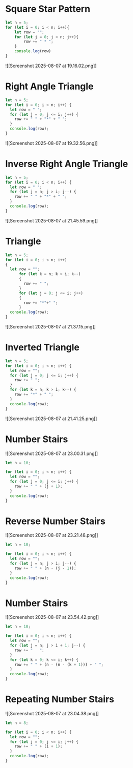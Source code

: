 # Square Star Pattern
```js
let n = 5;
for (let i = 0; i < n; i++){
    let row = "";
    for (let j = 0; j < n; j++){
        row += " * ";
    }
    console.log(row)
}
```
![[Screenshot 2025-08-07 at 19.16.02.png]]


# Right Angle Triangle
```js
let n = 5;
for (let i = 0; i < n; i++) {
  let row = " ";
  for (let j = 0; j <= i; j++) {
    row += " " + "*" + " ";
  }
  console.log(row);
}
```
![[Screenshot 2025-08-07 at 19.32.56.png]]


# Inverse Right Angle Triangle
```js
let n = 5;
for (let i = 0; i < n; i++) {
  let row = " ";
  for (let j = n; j > i; j--) {
    row += " " + "*" + " ";
  }
  console.log(row);
}
```
![[Screenshot 2025-08-07 at 21.45.59.png]]

# Triangle
```js
let n = 5;
for (let i = 0; i < n; i++) 
{
  let row = "";
	  for (let k = n; k > i; k--) 
	  {
	    row += " ";
	  }
	  for (let j = 0; j <= i; j++) 
	  {
	    row += "*"+" ";
	  }
  console.log(row);
}
```
![[Screenshot 2025-08-07 at 21.37.15.png]]


# Inverted Triangle
```js
let n = 5;
for (let i = 0; i < n; i++) {
  let row = "";
  for (let j = 0; j <= i; j++) {
    row += " ";
  }
  for (let k = n; k > i; k--) {
    row += "*" + " ";
  }
  console.log(row);
}
```
![[Screenshot 2025-08-07 at 21.41.25.png]]

# Number Stairs
![[Screenshot 2025-08-07 at 23.00.31.png]]
```js
let n = 10;

for (let i = 0; i < n; i++) {
  let row = "";
  for (let j = 0; j <= i; j++) {
    row += " " + (j + 1);
  }
  console.log(row);
}
```
# Reverse Number Stairs
![[Screenshot 2025-08-07 at 23.21.48.png]]
```js
let n = 10;

for (let i = 0; i < n; i++) {
  let row = "";
  for (let j = n; j > i; j--) {
    row += " " + (n - (j - 1));
  }
  console.log(row);
}
```

# Number Stairs
![[Screenshot 2025-08-07 at 23.54.42.png]]
```js
let n = 10;

for (let i = 0; i < n; i++) {
  let row = "";
  for (let j = n; j > i + 1; j--) {
    row += "   ";
  }
  for (let k = 0; k <= i; k++) {
    row += " " + (n - (n - (k + 1))) + " ";
  }
  console.log(row);
}

```

# Repeating Number Stairs
![[Screenshot 2025-08-07 at 23.04.38.png]]
```js
let n = 8;

for (let i = 0; i < n; i++) {
  let row = "";
  for (let j = 0; j <= i; j++) {
    row += " " + (i + 1);
  }
  console.log(row);
}

```
